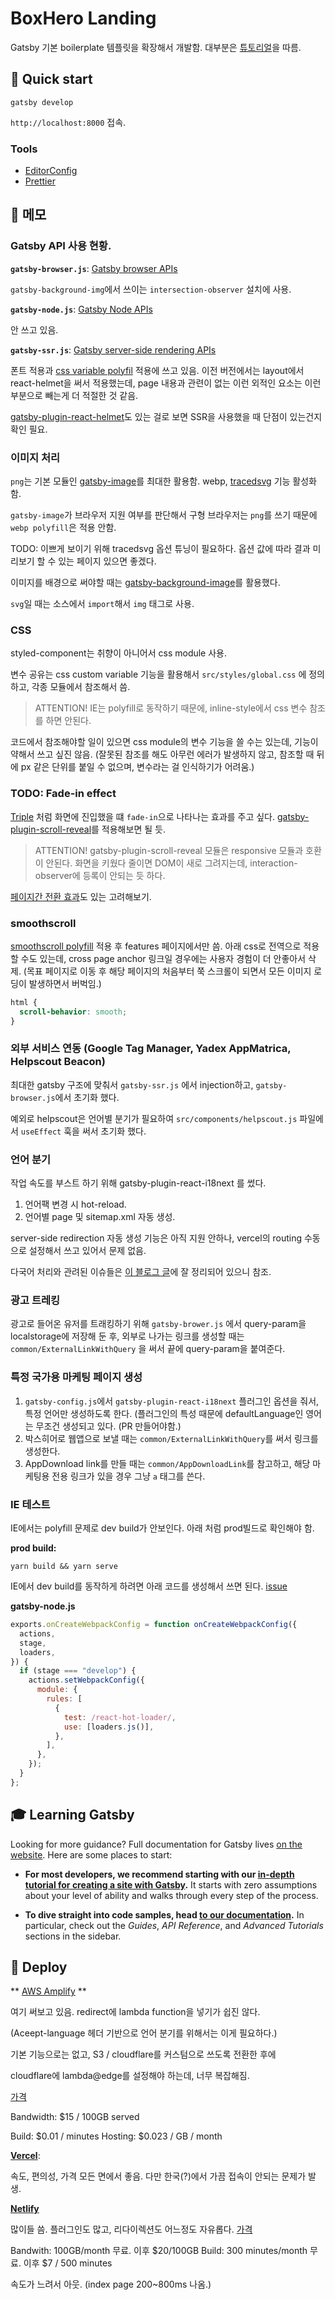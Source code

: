 # BoxHero Landing

Gatsby 기본 boilerplate 템플릿을 확장해서 개발함. 대부분은 [튜토리얼](https://www.gatsbyjs.com/tutorial/)을 따름.

## 🚀 Quick start

```shell
gatsby develop
```

`http://localhost:8000` 접속.

### Tools

- [EditorConfig](https://editorconfig.org/)
- [Prettier](https://prettier.io/)

## 🧐 메모

### Gatsby API 사용 현황.

**`gatsby-browser.js`**: [Gatsby browser APIs](https://www.gatsbyjs.com/docs/browser-apis/)

`gatsby-background-img`에서 쓰이는 `intersection-observer` 설치에 사용.

**`gatsby-node.js`**: [Gatsby Node APIs](https://www.gatsbyjs.com/docs/node-apis/)

안 쓰고 있음.

**`gatsby-ssr.js`**: [Gatsby server-side rendering APIs](https://www.gatsbyjs.com/docs/ssr-apis/)

폰트 적용과 [css variable polyfil](https://github.com/nuxodin/ie11CustomProperties) 적용에 쓰고 있음. 이전 버전에서는 layout에서 react-helmet을 써서 적용했는데, page 내용과 관련이 없는 이런 외적인 요소는 이런 부분으로 빼는게 더 적절한 것 같음.

[gatsby-plugin-react-helmet](https://www.gatsbyjs.com/plugins/gatsby-plugin-react-helmet/)도 있는 걸로 보면 SSR을 사용했을 때 단점이 있는건지 확인 필요.

### 이미지 처리

`png`는 기본 모듈인 [gatsby-image](https://github.com/gatsbyjs/gatsby/tree/master/packages/gatsby-image)를 최대한 활용함. webp, [tracedsvg](https://github.com/gatsbyjs/gatsby/tree/master/packages/gatsby-plugin-sharp#tracedsvg) 기능 활성화함.

`gatsby-image`가 브라우저 지원 여부를 판단해서 구형 브라우저는 `png`를 쓰기 때문에 `webp polyfill`은 적용 안함.

TODO: 이쁘게 보이기 위해 tracedsvg 옵션 튜닝이 필요하다. 옵션 값에 따라 결과 미리보기 할 수 있는 페이지 있으면 좋겠다.

이미지를 배경으로 써야할 때는 [gatsby-background-image](https://www.gatsbyjs.com/plugins/gatsby-background-image/)를 활용했다.

`svg`일 때는 소스에서 `import`해서 `img` 태그로 사용.

### CSS

styled-component는 취향이 아니어서 css module 사용.

변수 공유는 css custom variable 기능을 활용해서 `src/styles/global.css` 에 정의하고, 각종 모듈에서 참조해서 씀.

> ATTENTION! IE는 polyfill로 동작하기 때문에, inline-style에서 css 변수 참조를 하면 안된다.

코드에서 참조해야할 일이 있으면 css module의 변수 기능을 쓸 수는 있는데, 기능이 약해서 쓰고 싶진 않음. (잘못된 참조를 해도 아무런 에러가 발생하지 않고, 참조할 때 뒤에 px 같은 단위를 붙일 수 없으며, 변수라는 걸 인식하기가 어려움.)

### TODO: Fade-in effect

[Triple](https://triple.guide/intro/) 처럼 화면에 진입했을 떄 `fade-in`으로 나타나는 효과를 주고 싶다.
[gatsby-plugin-scroll-reveal](https://www.gatsbyjs.com/plugins/gatsby-plugin-scroll-reveal/)를 적용해보면 될 듯.

> ATTENTION! gatsby-plugin-scroll-reveal 모듈은 responsive 모듈과 호환이 안된다.
> 화면을 키웠다 줄이면 DOM이 새로 그려지는데,
> interaction-observer에 등록이 안되는 듯 하다.

[페이지간 전환 효과](https://www.gatsbyjs.com/docs/adding-page-transitions-with-plugin-transition-link/)도 있는 고려해보기.

### smoothscroll

[smoothscroll polyfill](https://github.com/freddydumont/gatsby-plugin-smoothscroll) 적용 후 features 페이지에서만 씀. 아래 css로 전역으로 적용할 수도 있는데, cross page anchor 링크일 경우에는 사용자 경험이 더 안좋아서 삭제. (목표 페이지로 이동 후 해당 페이지의 처음부터 쭉 스크롤이 되면서 모든 이미지 로딩이 발생하면서 버벅임.)

```css
html {
  scroll-behavior: smooth;
}
```

### 외부 서비스 연동 (Google Tag Manager, Yadex AppMatrica, Helpscout Beacon)

최대한 gatsby 구조에 맞춰서 `gatsby-ssr.js` 에서 injection하고, `gatsby-browser.js`에서 초기화 했다.

예외로 helpscout은 언어별 분기가 필요하여 `src/components/helpscout.js` 파일에서 `useEffect` 훅을 써서 초기화 했다.

### 언어 분기

작업 속도를 부스트 하기 위해 gatsby-plugin-react-i18next 를 썼다.

1. 언어팩 변경 시 hot-reload.
2. 언어별 page 및 sitemap.xml 자동 생성.

server-side redirection 자동 생성 기능은 아직 지원 안하나, vercel의 routing 수동으로 설정해서 쓰고 있어서 문제 없음.

다국어 처리와 관려된 이슈들은 [이 블로그 글](https://itnext.io/techniques-approaches-for-multi-language-gatsby-apps-8ba13ff433c5)에 잘 정리되어 있으니 참조.

### 광고 트레킹

광고로 들어온 유저를 트래킹하기 위해 `gatsby-brower.js` 에서 query-param을 localstorage에 저장해 둔 후, 외부로 나가는 링크를 생성할 때는 `common/ExternalLinkWithQuery` 을 써서 끝에 query-param을 붙여준다.

### 특정 국가용 마케팅 페이지 생성

1. `gatsby-config.js`에서 `gatsby-plugin-react-i18next` 플러그인 옵션을 줘서, 특정 언어만 생성하도록 한다. (플러그인의 특성 때문에 defaultLanguage인 영어는 무조건 생성되고 있다. (PR 만들어야함.)
2. 박스히어로 웹앱으로 보낼 때는 `common/ExternalLinkWithQuery`를 써서 링크를 생성한다.
3. AppDownload link를 만들 때는 `common/AppDownloadLink`를 참고하고, 해당 마케팅용 전용 링크가 있을 경우 그냥 `a` 태그를 쓴다.

### IE 테스트

IE에서는 polyfill 문제로 dev build가 안보인다. 아래 처럼 prod빌드로 확인해야 함.

**prod build:**

```
yarn build && yarn serve
```

IE에서 dev build를 동작하게 하려면 아래 코드를 생성해서 쓰면 된다. [issue](https://github.com/gatsbyjs/gatsby/issues/14502#issuecomment-498377468)

**gatsby-node.js**

```js
exports.onCreateWebpackConfig = function onCreateWebpackConfig({
  actions,
  stage,
  loaders,
}) {
  if (stage === "develop") {
    actions.setWebpackConfig({
      module: {
        rules: [
          {
            test: /react-hot-loader/,
            use: [loaders.js()],
          },
        ],
      },
    });
  }
};
```

## 🎓 Learning Gatsby

Looking for more guidance? Full documentation for Gatsby lives [on the website](https://www.gatsbyjs.com/). Here are some places to start:

- **For most developers, we recommend starting with our [in-depth tutorial for creating a site with Gatsby](https://www.gatsbyjs.com/tutorial/).** It starts with zero assumptions about your level of ability and walks through every step of the process.

- **To dive straight into code samples, head [to our documentation](https://www.gatsbyjs.com/docs/).** In particular, check out the _Guides_, _API Reference_, and _Advanced Tutorials_ sections in the sidebar.

## 💫 Deploy

** [AWS Amplify](https://aws.amazon.com/amplify) **

여기 써보고 있음. redirect에 lambda function을 넣기가 쉽진 않다.

(Aceept-language 헤더 기반으로 언어 분기를 위해서는 이게 필요하다.)

기본 기능으로는 없고, S3 / cloudflare를 커스텀으로 쓰도록 전환한 후에

cloudflare에 lambda@edge를 설정해야 하는데, 너무 복잡해짐.

[가격](https://aws.amazon.com/amplify/pricing/?nc=sn&loc=3)

Bandwidth: \$15 / 100GB served

Build: $0.01 / minutes
Hosting: $0.023 / GB / month

**[Vercel](https://vercel.com/)**:

속도, 편의성, 가격 모든 면에서 좋음.
다만 한국(?)에서 가끔 접속이 안되는 문제가 발생.

**[Netlify](https://www.netlify.com)**

많이들 씀. 플러그인도 많고, 리다이렉션도 어느정도 자유롭다. [가격](https://www.netlify.com/pricing/)

Bandwith: 100GB/month 무료. 이후 $20/100GB
Build: 300 minutes/month 무료. 이후 $7 / 500 minutes

속도가 느려서 아웃. (index page 200~800ms 나옴.)
